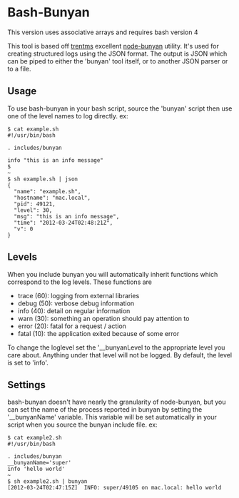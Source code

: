 # Bash-Bunyan
This version uses associative arrays and requires bash version 4

This tool is based off [trentms](http://github.com/trentm) excellent [node-bunyan](https://github.com/trentm/node-bunyan) utility. It's used for
creating structured logs using the JSON format. The output is JSON which can be
piped to either the 'bunyan' tool itself, or to another JSON parser or to a
file.

## Usage

To use bash-bunyan in your bash script, source the 'bunyan' script then use one
of the level names to log directly.
ex:

    $ cat example.sh
    #!/usr/bin/bash
    
    . includes/bunyan

    info "this is an info message"
    $
    ~
    $ sh example.sh | json 
    {
      "name": "example.sh",
      "hostname": "mac.local",
      "pid": 49121,
      "level": 30,
      "msg": "this is an info message",
      "time": "2012-03-24T02:48:21Z",
      "v": 0
    }

## Levels

When you include bunyan you will automatically inherit functions which
correspond to the log levels. These functions are

 * trace (60): logging from external libraries
 * debug (50): verbose debug information
 * info  (40): detail on regular information
 * warn  (30): something an operation should pay attention to
 * error (20): fatal for a request / action
 * fatal (10): the application exited because of some error

To change the loglevel set the '\_\_bunyanLevel to the appropriate level you
care about. Anything under that level will not be logged. By default, the level
is set to 'info'.

## Settings

bash-bunyan doesn't have nearly the granularity of node-bunyan, but you can set
the name of the process reported in bunyan by setting the '\_\_bunyanName'
variable. This variable will be set automatically in your script when you source
the bunyan include file.
ex:

    $ cat example2.sh
    #!/usr/bin/bash

    . includes/bunyan
    __bunyanName='super'
    info 'hello world'
    ~
    $ sh example2.sh | bunyan
    [2012-03-24T02:47:15Z]  INFO: super/49105 on mac.local: hello world
